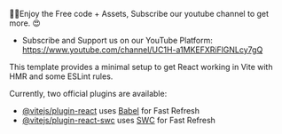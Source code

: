 🎁✨Enjoy the Free code + Assets, Subscribe our youtube channel to get more. 😍

- Subscribe and Support us on our YouTube Platform: https://www.youtube.com/channel/UC1H-a1MKEFXRiFlGNLcy7gQ

This template provides a minimal setup to get React working in Vite with HMR and some ESLint rules.

Currently, two official plugins are available:

- [@vitejs/plugin-react](https://github.com/vitejs/vite-plugin-react/blob/main/packages/plugin-react/README.md) uses [Babel](https://babeljs.io/) for Fast Refresh
- [@vitejs/plugin-react-swc](https://github.com/vitejs/vite-plugin-react-swc) uses [SWC](https://swc.rs/) for Fast Refresh
